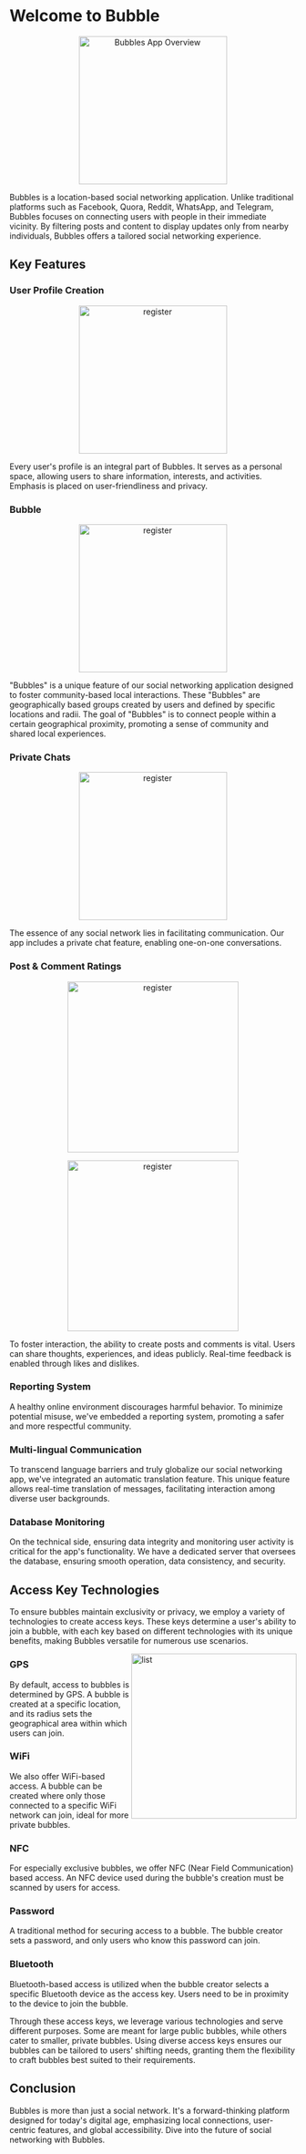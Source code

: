<!DOCTYPE html>
<html lang="en">
<head>
    <meta charset="UTF-8">
    <meta name="viewport" content="width=device-width, initial-scale=1.0">
    
</head>
<body>

<h1>Welcome to Bubble</h1>
<p align="center">
  <img src="bubbles_app/Image app/sign in .jpg" alt="Bubbles App Overview"  width="260px">
</p>

<p>Bubbles is a location-based social networking application. Unlike traditional platforms such as Facebook, Quora, Reddit, WhatsApp, and Telegram, Bubbles focuses on connecting users with people in their immediate vicinity. By filtering posts and content to display updates only from nearby individuals, Bubbles offers a tailored social networking experience.</p>

<h2>Key Features</h2>

<h3>User Profile Creation</h3>
<p align="center">
  <img src="bubbles_app/Image app/register.jpg" alt="register"  width="260px">
</p>
<p>Every user's profile is an integral part of Bubbles. It serves as a personal space, allowing users to share information, interests, and activities. Emphasis is placed on user-friendliness and privacy.</p>

<h3>Bubble</h3>
<p align="center">
  <img src="bubbles_app/Image app/list bubble.jpg" alt="register"  width="260px">
</p>
<p>"Bubbles" is a unique feature of our social networking application designed to foster community-based local interactions. These "Bubbles" are geographically based groups created by users and defined by specific locations and radii. The goal of "Bubbles" is to connect people within a certain geographical proximity, promoting a sense of community and shared local experiences.</p>


<h3>Private Chats</h3>
<p align="center">
  <img src="bubbles_app/Image app/register.jpg" alt="register"  width="260px">
</p>
<p>The essence of any social network lies in facilitating communication. Our app includes a private chat feature, enabling one-on-one conversations.</p>

<h3>Post & Comment Ratings</h3>
<p align="center">
  <img src="bubbles_app/Image app/explorer.jpg" alt="register"  width="300px">
</p>

<!-- Ligne vide pour ajouter de l'espace -->
 
<p align="center">
  <img src="bubbles_app/Image app/post's comment.jpg" alt="register"  width="300px">
</p>


<p>To foster interaction, the ability to create posts and comments is vital. Users can share thoughts, experiences, and ideas publicly. Real-time feedback is enabled through likes and dislikes.</p>

<h3>Reporting System</h3>
<p>A healthy online environment discourages harmful behavior. To minimize potential misuse, we've embedded a reporting system, promoting a safer and more respectful community.</p>

<h3>Multi-lingual Communication</h3>
<p>To transcend language barriers and truly globalize our social networking app, we've integrated an automatic translation feature. This unique feature allows real-time translation of messages, facilitating interaction among diverse user backgrounds.</p>

<h3>Database Monitoring</h3>
<p>On the technical side, ensuring data integrity and monitoring user activity is critical for the app's functionality. We have a dedicated server that oversees the database, ensuring smooth operation, data consistency, and security.</p>

<h2>Access Key Technologies</h2>

<p>To ensure bubbles maintain exclusivity or privacy, we employ a variety of technologies to create access keys. These keys determine a user's ability to join a bubble, with each key based on different technologies with its unique benefits, making Bubbles versatile for numerous use scenarios.</p>
<img align="right" alt="list" src="bubbles_app/Image app/technologies.jpg" width="290px"/>
<h3>GPS</h3>
<p>By default, access to bubbles is determined by GPS. A bubble is created at a specific location, and its radius sets the geographical area within which users can join.</p>

 

<h3>WiFi</h3>
<p>We also offer WiFi-based access. A bubble can be created where only those connected to a specific WiFi network can join, ideal for more private bubbles.</p>

<h3>NFC</h3>
<p>For especially exclusive bubbles, we offer NFC (Near Field Communication) based access. An NFC device used during the bubble's creation must be scanned by users for access.</p>

<h3>Password</h3>
<p>A traditional method for securing access to a bubble. The bubble creator sets a password, and only users who know this password can join.</p>

<h3>Bluetooth</h3>
<p>Bluetooth-based access is utilized when the bubble creator selects a specific Bluetooth device as the access key. Users need to be in proximity to the device to join the bubble.</p>

<p>Through these access keys, we leverage various technologies and serve different purposes. Some are meant for large public bubbles, while others cater to smaller, private bubbles. Using diverse access keys ensures our bubbles can be tailored to users' shifting needs, granting them the flexibility to craft bubbles best suited to their requirements.</p>

<h2>Conclusion</h2>
<p>Bubbles is more than just a social network. It's a forward-thinking platform designed for today's digital age, emphasizing local connections, user-centric features, and global accessibility. Dive into the future of social networking with Bubbles.</p>

</body>
</html>
